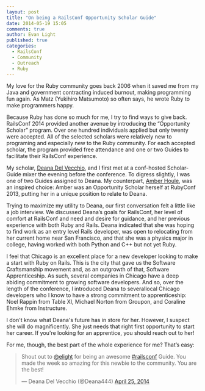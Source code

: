 ```yaml
---
layout: post
title: "On being a RailsConf Opportunity Scholar Guide"
date: 2014-05-19 15:05
comments: true
author: Evan Light
published: true
categories:
  - RailsConf
  - Community
  - Outreach
  - Ruby
---
```


My love for the Ruby community goes back 2006 when it saved me from my Java and government contracting induced burnout, making programming fun again. As Matz (Yukihiro Matsumoto) so often says, he wrote Ruby to make programmers happy.
<!-- more -->
Because Ruby has done so much for me, I try to find ways to give back. RailsConf 2014 provided another avenue by introducing the “Opportunity Scholar” program.  Over one hundred individuals applied but only twenty were accepted.  All of the selected scholars were relatively new to programing and especially new to the Ruby community.  For each accepted scholar, the program provided free attendance and one or two Guides to facilitate their RailsConf experience.

My scholar, [Deana Del Vecchio](http://twitter.com/Deana444), and I first met at a conf-hosted Scholar-Guide mixer the evening before the conference.  To digress slightly, I was one of two Guides assigned to Deana.  My counterpart, [Amber Houle](http://twitter.com/amber_ht), was an inspired choice: Amber was an Opportunity Scholar herself at RubyConf 2013, putting her in a unique position to relate to Deana.

Trying to maximize my utility to Deana, our first conversation felt a little like a job interview.  We discussed Deana’s goals for RailsConf,  her level of comfort at RailsConf and need and desire for guidance, and her previous experience with both Ruby and Rails.  Deana indicated that she was hoping to find work as an entry level Rails developer, was open to relocating from her current home near San Francisco, and that she was a physics major in college, having worked with both Python and C++ but not yet Ruby.  

I feel that Chicago is an excellent place for a new developer looking to make a start with Ruby on Rails. This is the city that gave us the Software Craftsmanship movement and, as an outgrowth of that, Software Apprenticeship.  As such, several companies in Chicago have a deep abiding commitment to growing software developers.  And so, over the length of the conference, I introduced Deana to severallocal Chicago developers who I know to have a strong commitment to apprenticeship: Noel Rappin from Table XI, Michael Norton from Groupon, and Coraline Ehmke from Instructure.

I don't know what Deana's future has in store for her. However, I suspect she will do magnificently.  She just needs that right first opportunity to start her career.  If you're looking for an apprentice, you should reach out to her!

For me, though, the best part of the whole experience for me?  That’s easy:

<blockquote class="twitter-tweet" lang="en"><p>Shout out to <a href="https://twitter.com/elight">@elight</a> for being an awesome <a href="https://twitter.com/search?q=%23railsconf&amp;src=hash">#railsconf</a> Guide. You made the week so amazing for this newbie to the community. You are the best!</p>&mdash; Deana Del Vecchio (@Deana444) <a href="https://twitter.com/Deana444/statuses/459831781521641472">April 25, 2014</a></blockquote>
<script async src="//platform.twitter.com/widgets.js" charset="utf-8"></script>

